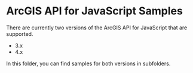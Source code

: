 # ArcGIS API for JavaScript Samples
There are currently two versions of the ArcGIS API for JavaScript that are supported.
* 3.x
* 4.x 

In this folder, you can find samples for both versions in subfolders.
